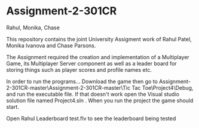 # Assignment-2-301CR
Rahul, Monika, Chase

This repository contains the joint University Assigment work of Rahul Patel, Monika Ivanova and Chase Parsons.

The Assignment required the creation and implementation of a Multiplayer Game, its Multiplayer Server component 
as well as a leader board for storing things such as player scores and profile names etc.

In order to run the programs...
Download the game then go to Assignment-2-301CR-master\Assignment-2-301CR-master\Tic Tac Toe\Project4\Debug, and run the executable file. 
If that doesn't work open the Visual studio solution file named Project4.sln . When you run the project the game should start.

Open Rahul Leaderboard test.flv to see the leaderboard being tested
